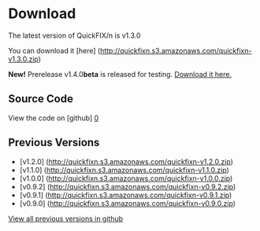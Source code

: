 Download
========

The latest version of QuickFIX/n is v1.3.0

You can download it [here] (http://quickfixn.s3.amazonaws.com/quickfixn-v1.3.0.zip)

**New!** Prerelease v1.4.0**beta** is released for testing.  [Download it here.](http://quickfixn.s3.amazonaws.com/quickfixn-v1.4.0beta.zip)

Source Code
-----------
View the code on [github] [0]

Previous Versions
-----------------
  * [v1.2.0] (http://quickfixn.s3.amazonaws.com/quickfixn-v1.2.0.zip)
  * [v1.1.0] (http://quickfixn.s3.amazonaws.com/quickfixn-v1.1.0.zip)
  * [v1.0.0] (http://quickfixn.s3.amazonaws.com/quickfixn-v1.0.0.zip)
  * [v0.9.2] (http://quickfixn.s3.amazonaws.com/quickfixn-v0.9.2.zip)
  * [v0.9.1] (http://quickfixn.s3.amazonaws.com/quickfixn-v0.9.1.zip)
  * [v0.9.0] (http://quickfixn.s3.amazonaws.com/quickfixn-v0.9.0.zip)

[View all previous versions in github][1]

[0]: https://github.com/connamara/quickfixn
[1]: https://github.com/connamara/quickfixn/tags
